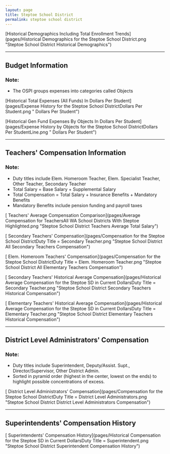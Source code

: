 ```yaml
---
layout: page
title: Steptoe School District
permalink: steptoe school district
---
```



[Historical Demographics Including Total Enrollment Trends](pages/Historical Demographics for the Steptoe School District.png "Steptoe School District Historical Demographics")

___

## Budget Information
### Note:
- The OSPI groups expenses into categories called Objects

[Historical Total Expenses (All Funds) In Dollars Per Student](pages/Expense History for the Steptoe School DistrictDollars Per Student.png " Dollars Per Student")

[Historical Gen Fund Expenses By Objects In Dollars Per Student](pages/Expense History by Objects for the Steptoe School DistrictDollars Per StudentLine.png " Dollars Per Student")


___

## Teachers' Compensation Information
### Note:
- Duty titles include Elem. Homeroom Teacher, Elem. Specialist Teacher, Other Teacher, Secondary Teacher
- Total Salary = Base Salary + Supplemental Salary
- Total Compensation = Total Salary + Insurance Benefits + Mandatory Benefits
- Mandatory Benefits include pension funding and payroll taxes

[ Teachers' Average Compensation Comparison](pages/Average Compensation for TeachersAll WA School Districts With Steptoe Highlighted.png "Steptoe School District Teachers Average Total Salary")

[ Secondary Teachers' Compensation](pages/Compensation for the Steptoe School DistrictDuty Title = Secondary Teacher.png "Steptoe School District All Secondary Teachers Compensation")

[ Elem. Homeroom Teachers' Compensation](pages/Compensation for the Steptoe School DistrictDuty Title = Elem. Homeroom Teacher.png "Steptoe School District All Elementary Teachers Compensation")

[ Secondary Teachers' Historical Average Compensation](pages/Historical Average Compensation for the Steptoe SD in Current DollarsDuty Title = Secondary Teacher.png "Steptoe School District Secondary Teachers Historical Compensation")

[ Elementary Teachers' Historical Average Compensation](pages/Historical Average Compensation for the Steptoe SD in Current DollarsDuty Title = Elementary Teacher.png "Steptoe School District Elementary Teachers Historical Compensation")


___

## District Level Administrators' Compensation

### Note:
- Duty titles include Superintendent, Deputy/Assist. Supt., Director/Supervisor, Other District Admin.
- Sorted in pyramid order (highest in the center, lowest on the ends) to highlight possible concentrations of excess.

[ District Level Administrators' Compensation](pages/Compensation for the Steptoe School DistrictDuty Title = District Level Administrators.png "Steptoe School District District Level Administrators Compensation")


___

## Superintendents' Compensation History

[ Superintendents' Compensation History](pages/Historical Compensation for the Steptoe SD in Current DollarsDuty Title = Superintendent.png "Steptoe School District Superintendent Compensation History")


